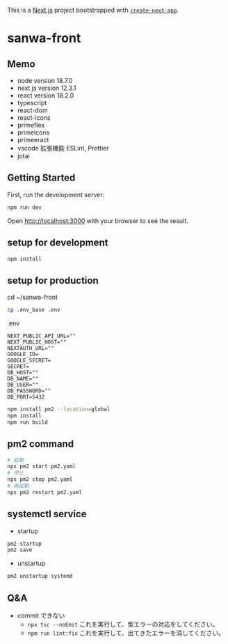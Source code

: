 This is a [Next.js](https://nextjs.org/) project bootstrapped with [`create-next-app`](https://github.com/vercel/next.js/tree/canary/packages/create-next-app).

# sanwa-front

## Memo

- node version 18.7.0
- next js version 12.3.1
- react version 18.2.0
- typescript
- react-dom
- react-icons
- primeflex
- primeicons
- primeeract
- vscode 拡張機能 ESLint, Prettier
- jotai

## Getting Started

First, run the development server:

```bash
npm run dev
```

Open [http://localhost:3000](http://localhost:3000) with your browser to see the result.

## setup for development
```bash
npm install
```

## setup for production
cd ~/sanwa-front
```bash
cp .env_base .env
```
.env
```
NEXT_PUBLIC_API_URL=""
NEXT_PUBLIC_HOST=""
NEXTAUTH_URL=""
GOOGLE_ID=
GOOGLE_SECRET=
SECRET=
DB_HOST=""
DB_NAME=""
DB_USER=""
DB_PASSWORD=""
DB_PORT=5432
```

```bash
npm install pm2 --location=global
npm install
npm run build
```

## pm2 command

```sh
# 起動
npx pm2 start pm2.yaml
# 停止
npx pm2 stop pm2.yaml
# 再起動
npx pm2 restart pm2.yaml
```

## systemctl service

* startup
```sh
pm2 startup
pm2 save
```

* unstartup
```sh
pm2 unstartup systemd
```

## Q&A

- commit できない
  - `npx tsc --noEmit` これを実行して、型エラーの対応をしてください。
  - `npm run lint:fix` これを実行して、出てきたエラーを消してください。
